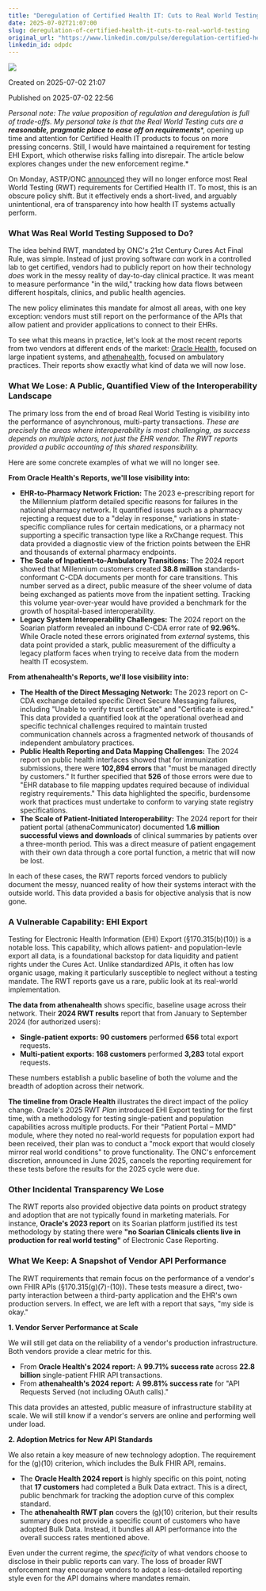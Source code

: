 ```yaml
---
title: "Deregulation of Certified Health IT: Cuts to Real World Testing"
date: 2025-07-02T21:07:00
slug: deregulation-of-certified-health-it-cuts-to-real-world-testing
original_url: "https://www.linkedin.com/pulse/deregulation-certified-health-cuts-real-world-testing-josh-mandel-md-odpdc"
linkedin_id: odpdc
---
```

![](https://media.licdn.com/mediaD5612AQGnt3KahPpUkg)


Created on 2025-07-02 21:07

Published on 2025-07-02 22:56

*Personal note: The value proposition of regulation and deregulation is full of trade-offs. My personal take is that the Real World Testing cuts are a* ***reasonable, pragmatic place to ease off on requirements****, opening up time and attention for Certified Health IT products to focus on more pressing concerns. Still, I would have maintained a requirement for testing EHI Export, which otherwise risks falling into disrepair. The article below explores changes under the new enforcement regime.*

On Monday, ASTP/ONC [announced](https://www.healthit.gov/topic/real-world-testing-condition-and-maintenance-certification-requirements-enforcement) they will no longer enforce most Real World Testing (RWT) requirements for Certified Health IT. To most, this is an obscure policy shift. But it effectively ends a short-lived, and arguably unintentional, era of transparency into how health IT systems actually perform.

### What Was Real World Testing Supposed to Do?

The idea behind RWT, mandated by ONC's 21st Century Cures Act Final Rule, was simple. Instead of just proving software *can* work in a controlled lab to get certified, vendors had to publicly report on how their technology *does* work in the messy reality of day-to-day clinical practice. It was meant to measure performance "in the wild," tracking how data flows between different hospitals, clinics, and public health agencies.

The new policy eliminates this mandate for almost all areas, with one key exception: vendors must still report on the performance of the APIs that allow patient and provider applications to connect to their EHRs.

To see what this means in practice, let's look at the most recent reports from two vendors at different ends of the market: [Oracle Health](https://www.oracle.com/health/regulatory/certified-health-it/#real-world-testing-lnk), focused on large inpatient systems, and [athenahealth](https://www.athenahealth.com/onc-certified-health-it), focused on ambulatory practices. Their reports show exactly what kind of data we will now lose.

### What We Lose: A Public, Quantified View of the Interoperability Landscape

The primary loss from the end of broad Real World Testing is visibility into the performance of asynchronous, multi-party transactions. *These are precisely the areas where interoperability is most challenging, as success depends on multiple actors, not just the EHR vendor. The RWT reports provided a public accounting of this shared responsibility.*

Here are some concrete examples of what we will no longer see.

**From Oracle Health's Reports, we'll lose visibility into:**

* **EHR-to-Pharmacy Network Friction:** The 2023 e-prescribing report for the Millennium platform detailed specific reasons for failures in the national pharmacy network. It quantified issues such as a pharmacy rejecting a request due to a "delay in response," variations in state-specific compliance rules for certain medications, or a pharmacy not supporting a specific transaction type like a RxChange request. This data provided a diagnostic view of the friction points between the EHR and thousands of external pharmacy endpoints.
* **The Scale of Inpatient-to-Ambulatory Transitions:** The 2024 report showed that Millennium customers created **38.8 million** standards-conformant C-CDA documents per month for care transitions. This number served as a direct, public measure of the sheer volume of data being exchanged as patients move from the inpatient setting. Tracking this volume year-over-year would have provided a benchmark for the growth of hospital-based interoperability.
* **Legacy System Interoperability Challenges:** The 2024 report on the Soarian platform revealed an inbound C-CDA error rate of **92.96%**. While Oracle noted these errors originated from *external* systems, this data point provided a stark, public measurement of the difficulty a legacy platform faces when trying to receive data from the modern health IT ecosystem.

**From athenahealth's Reports, we'll lose visibility into:**

* **The Health of the Direct Messaging Network:** The 2023 report on C-CDA exchange detailed specific Direct Secure Messaging failures, including "Unable to verify trust certificate" and "Certificate is expired." This data provided a quantified look at the operational overhead and specific technical challenges required to maintain trusted communication channels across a fragmented network of thousands of independent ambulatory practices.
* **Public Health Reporting and Data Mapping Challenges:** The 2024 report on public health interfaces showed that for immunization submissions, there were **102,894 errors** that "must be managed directly by customers." It further specified that **526** of those errors were due to "EHR database to file mapping updates required because of individual registry requirements." This data highlighted the specific, burdensome work that practices must undertake to conform to varying state registry specifications.
* **The Scale of Patient-Initiated Interoperability:** The 2024 report for their patient portal (athenaCommunicator) documented **1.6 million successful views and downloads** of clinical summaries by patients over a three-month period. This was a direct measure of patient engagement with their own data through a core portal function, a metric that will now be lost.

In each of these cases, the RWT reports forced vendors to publicly document the messy, nuanced reality of how their systems interact with the outside world. This data provided a basis for objective analysis that is now gone.

### A Vulnerable Capability: EHI Export

Testing for Electronic Health Information (EHI) Export (§170.315(b)(10)) is a notable loss. This capability, which allows patient- and population-levle export all data, is a foundational backstop for data liquidity and patient rights under the Cures Act. Unlike standardized APIs, it often has low organic usage, making it particularly susceptible to neglect without a testing mandate. The RWT reports gave us a rare, public look at its real-world implementation.

**The data from athenahealth** shows specific, baseline usage across their network. Their **2024 RWT results** report that from January to September 2024 (for authorized users):

* **Single-patient exports:** **90 customers** performed **656** total export requests.
* **Multi-patient exports:** **168 customers** performed **3,283** total export requests.

These numbers establish a public baseline of both the volume and the breadth of adoption across their network.

**The timeline from Oracle Health** illustrates the direct impact of the policy change. Oracle's 2025 RWT *Plan* introduced EHI Export testing for the first time, with a methodology for testing single-patient and population capabilities across multiple products. For their "Patient Portal – MMD" module, where they noted no real-world requests for population export had been received, their plan was to conduct a "mock export that would closely mirror real world conditions" to prove functionality. The ONC's enforcement discretion, announced in June 2025, cancels the reporting requirement for these tests before the results for the 2025 cycle were due.

### Other Incidental Transparency We Lose

The RWT reports also provided objective data points on product strategy and adoption that are not typically found in marketing materials. For instance, **Oracle's 2023 report** on its Soarian platform justified its test methodology by stating there were **"no Soarian Clinicals clients live in production for real world testing"** of Electronic Case Reporting.

### What We Keep: A Snapshot of Vendor API Performance

The RWT requirements that remain focus on the performance of a vendor's own FHIR APIs (§170.315(g)(7)-(10)). These tests measure a direct, two-party interaction between a third-party application and the EHR's own production servers. In effect, we are left with a report that says, "my side is okay."

**1. Vendor Server Performance at Scale**

We will still get data on the reliability of a vendor's production infrastructure. Both vendors provide a clear metric for this.

* From **Oracle Health's 2024 report:** A **99.71% success rate** across **22.8 billion** single-patient FHIR API transactions.
* From **athenahealth's 2024 report:** A **99.81% success rate** for "API Requests Served (not including OAuth calls)."

This data provides an attested, public measure of infrastructure stability at scale. We will still know if a vendor's servers are online and performing well under load.

**2. Adoption Metrics for New API Standards**

We also retain a key measure of new technology adoption. The requirement for the (g)(10) criterion, which includes the Bulk FHIR API, remains.

* The **Oracle Health 2024 report** is highly specific on this point, noting that **17 customers** had completed a Bulk Data extract. This is a direct, public benchmark for tracking the adoption curve of this complex standard.
* The **athenahealth RWT plan** covers the (g)(10) criterion, but their results summary does not provide a specific count of customers who have adopted Bulk Data. Instead, it bundles all API performance into the overall success rates mentioned above.

Even under the current regime, the *specificity* of what vendors choose to disclose in their public reports can vary. The loss of broader RWT enforcement may encourage vendors to adopt a less-detailed reporting style even for the API domains where mandates remain.